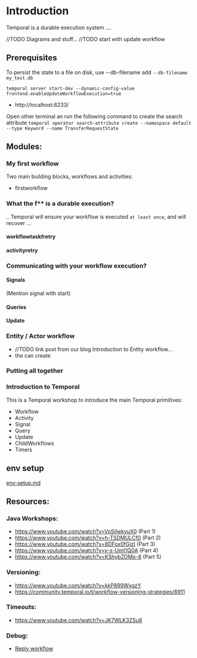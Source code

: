 # Introduction




Temporal is a durable execution system ....

//TODO Diagrams and stuff...
//TODO start with update workflow


## Prerequisites

To persist the state to a file on disk, use --db-filename add `--db-filename my_test.db`


`temporal server start-dev --dynamic-config-value frontend.enableUpdateWorkflowExecution=true`
- http://localhost:8233/


Open other terminal an run the following command to create the search attribute
`temporal operator search-attribute create --namespace default --type Keyword --name TransferRequestState`


## Modules:

### My first workflow

Two main building blocks, workflows and activities:

- firstworkflow

### What the f** is a durable execution?

.. Temporal will ensure your workflow is executed `at least once`, and will recover ...

#### workflowtaskfretry

#### activityretry

### Communicating with your workflow execution?

#### Signals

(Mention signal with start)

#### Queries

#### Update

### Entity / Actor workflow

- //TODO link post from our blog
  Introduction to Entity workflow...
- the can create

### Putting all together

### Introduction to Temporal

This is a Temporal workshop to introduce the main Temporal primitives:

- Workflow
- Activity
- Signal
- Query
- Update
- ChildWorkflows
- Timers

## env setup

[env-setup.md](./env-setup.md)

## Resources:

### Java Workshops:

- https://www.youtube.com/watch?v=VoSiIwkvuX0 (Part 1)
- https://www.youtube.com/watch?v=h-TSDMULCf0 (Part 2)
- https://www.youtube.com/watch?v=8DFox0fGjzI (Part 3)
- https://www.youtube.com/watch?v=v-s-Umt1Q0A (Part 4)
- https://www.youtube.com/watch?v=KShybZOMo-8 (Part 5)

### Versioning:

- https://www.youtube.com/watch?v=kkP899WxgzY
- https://community.temporal.io/t/workflow-versioning-strategies/6911

### Timeouts:

- https://www.youtube.com/watch?v=JK7WLK3ZSu8

### Debug:

- [Reply workflow](https://github.com/temporalio/samples-java/blob/main/src/test/java/io/temporal/samples/hello/HelloActivityReplayTest.java)

